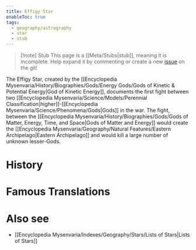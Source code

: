 ```yaml
---
title: Effigy Star
enableToc: true
tags:
  - geography/astrography
  - star
  - stub
---
```


> [!note] Stub
> This page is a [[Meta/Stubs|stub]], meaning it is incomplete. Help expand it by commenting or create a new [issue](https://github.com/RagtimeGal/quartz--encyclopedia-mysenvaria/issues/new/choose) on the git!

The Effigy Star, created by the [[Encyclopedia Mysenvaria/History/Biographies/Gods/Energy Gods/Gods of Kinetic & Potential Energy|God of Kinetic Energy]], documents the first fight between two [[Encyclopedia Mysenvaria/Science/Models/Perennial Classification|higher]]-[[Encyclopedia Mysenvaria/Science/Phenomena/Gods|Gods]] in the war. The fight, between the [[Encyclopedia Mysenvaria/History/Biographies/Gods/Gods of Matter, Energy, Time, and Space|Gods of Matter and Energy]] would create the [[Encyclopedia Mysenvaria/Geography/Natural Features/Eastern Archipelago|Eastern Archipelago]] and would kill a large number of unknown lesser-Gods.
# History

# Famous Translations

# Also see
- [[Encyclopedia Mysenvaria/Indexes/Geography/Stars/Lists of Stars|Lists of Stars]]
